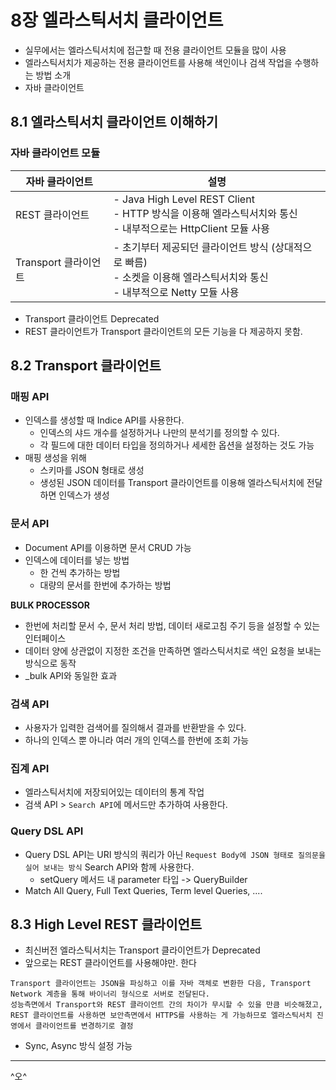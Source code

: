 # 8장 엘라스틱서치 클라이언트

- 실무에서는 엘라스틱서치에 접근할 때 전용 클라이언트 모듈을 많이 사용
- 엘라스틱서치가 제공하는 전용 클라이언트를 사용해 색인이나 검색 작업을 수행하는 방법 소개
- 자바 클라이언트



## 8.1 엘라스틱서치 클라이언트 이해하기

### 자바 클라이언트 모듈

| 자바 클라이언트      | 설명                                                         |
| -------------------- | ------------------------------------------------------------ |
| REST 클라이언트      | - Java High Level REST Client<br />- HTTP 방식을 이용해 엘라스틱서치와 통신<br />- 내부적으로는 HttpClient 모듈 사용 |
| Transport 클라이언트 | - 초기부터 제공되던 클라이언트 방식 (상대적으로 빠름)<br />- 소켓을 이용해 엘라스틱서치와 통신<br />- 내부적으로 Netty 모듈 사용 |
- Transport 클라이언트 Deprecated
-  REST 클라이언트가 Transport 클라이언트의 모든 기능을 다 제공하지 못함.



## 8.2 Transport 클라이언트

### 매핑 API

- 인덱스를 생성할 때 Indice API를 사용한다.
  - 인덱스의 샤드 개수를 설정하거나 나만의 분석기를 정의할 수 있다.
  - 각 필드에 대한 데이터 타입을 정의하거나 세세한 옵션을 설정하는 것도 가능
- 매핑 생성을 위해
  - 스키마를 JSON 형태로 생성
  - 생성된 JSON 데이터를 Transport 클라이언트를 이용해 엘라스틱서치에 전달하면 인덱스가 생성



### 문서 API

- Document API를 이용하면 문서 CRUD 가능
- 인덱스에 데이터를 넣는 방법
  - 한 건씩 추가하는 방법
  - 대량의 문서를 한번에 추가하는 방법

**BULK PROCESSOR**

- 한번에 처리할 문서 수, 문서 처리 방법, 데이터 새로고침 주기 등을 설정할 수 있는 인터페이스
- 데이터 양에 상관없이 지정한 조건을 만족하면 엘라스틱서치로 색인 요청을 보내는 방식으로 동작
- _bulk API와 동일한 효과



### 검색 API

- 사용자가 입력한 검색어를 질의해서 결과를 반환받을 수 있다.
- 하나의 인덱스 뿐 아니라 여러 개의 인덱스를 한번에 조회 가능



### 집계 API

- 엘라스틱서치에 저장되어있는 데이터의 통계 작업
- 검색 API > `Search API`에 메서드만 추가하여 사용한다.



### Query DSL API

- Query DSL API는 URI 방식의 쿼리가 아닌 `Request Body에 JSON 형태로 질의문을 실어 보내는 방식` Search API와 함께 사용한다.
  - setQuery 메서드 내 parameter 타입 -> QueryBuilder
- Match All Query, Full Text Queries, Term level Queries, ....



## 8.3 High Level REST 클라이언트

- 최신버전 엘라스틱서치는 Transport 클라이언트가 Deprecated
- 앞으로는 REST 클라이언트를 사용해야만. 한다

```
Transport 클라이언트는 JSON을 파싱하고 이를 자바 객체로 변환한 다음, Transport Network 계층을 통해 바이너리 형식으로 서버로 전달된다.
성능측면에서 Transport와 REST 클라이언트 간의 차이가 무시할 수 있을 만큼 비슷해졌고,
REST 클라이언트를 사용하면 보안측면에서 HTTPS를 사용하는 게 가능하므로 엘라스틱서치 진영에서 클라이언트를 변경하기로 결정
```

- Sync, Async 방식 설정 가능



---

^오^